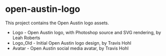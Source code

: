 open-austin-logo
================

This project contains the Open Austin logo assets.

* Logo - Open Austin logo, with Photoshop source and SVG rendering, by Leah Roberts
* Logo_Old - Initial Open Austin logo design, by Travis Hohl
* Avatar - Open Austin social media avatar, by Travis Hohl

